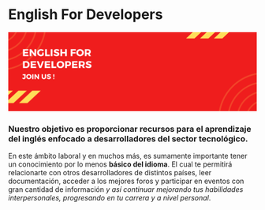 # English For Developers

![Cover image](assets/img/cover-english.png)

### Nuestro objetivo es proporcionar recursos para el aprendizaje del inglés enfocado a desarrolladores del sector tecnológico.

En este ámbito laboral y en muchos más, es sumamente importante tener un conocimiento por lo menos **básico del idioma**.  El cual te permitirá relacionarte con otros desarrolladores de distintos países, leer documentación,  acceder  a los mejores foros y participar en eventos con gran cantidad de información _y así continuar mejorando tus habilidades interpersonales, progresando en tu carrera y a nivel personal_.